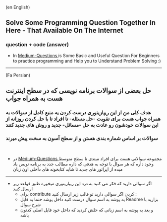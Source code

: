 (en English)

## Solve Some Programming Question Together In Here - That Available On The Internet
### question + code (answer)

- In <a href='./Medium-Questions' >  Medium-Questions </a>  is Some Basic and Useful Question For Beginners to practice programming and Help you to Understand Problem Solving :) 


___

(Fa Persian)

## حل بعضی از سوالات برنامه نویسی که در سطح اینترنت هست به همراه جواب
 
### هدف کلی من از این ریپازیتوری درست کردن یه منبع کامل از سوالات به همراه جواب هست برای تقویت -حل مسئله- تا افراد تا با حل کردن روزانه از این سوالات خودشون رو عادت به حل -مسائل- جدید و روش های جدید کنند

### سوالات بر اساس شماره بندی هستن و از سطح آسون به سخت پیش میرند
 
<br>
 
- در <a href='./Medium-Questions' >Medium-Questions </a> مجموعه سوالاتی هست برای افراد مبتدی تا سطح متوسط وجود داره که هر سوال با توجه به هدفی که داره مطالب جدد  به برنامه نویس یاد میده از اپراتور های جدید تا شاید کتابخونه های داخلی اون زبان  


___
- اگر سوالی دارید که فکر می کنید به درد این ریپازیتوری میخوره طبق قواعد زیر ارسال کنید 
   + برای contribute کردن اگر سوالی دارید تو قالب زیر ارسال کنید :
   + یه پوشه به اسم سوال درست کنید داخل پوشه حتما یه فایل Readme  بزارید با شرح سوال  
   + و بعد یه پوشه به اسم زبانی که حلش کردید که داخل خود فایل اصلی کدتون باشه 
